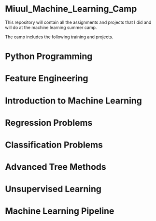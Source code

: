  # Miuul_Machine_Learning_Camp
 
  This repository will contain all the assignments and projects that I did and will do at the machine learning summer camp.

  The camp includes the following training and projects.

#  Python Programming
#  Feature Engineering
#  Introduction to Machine Learning
#  Regression Problems
#  Classification Problems
#  Advanced Tree Methods
#  Unsupervised Learning
#  Machine Learning Pipeline
 
 
 

 
